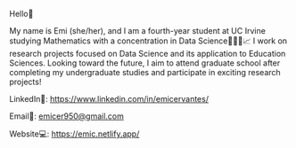 Hello👋 

My name is Emi (she/her), and I am a fourth-year student at UC Irvine studying Mathematics with a concentration in Data Science👩🏻‍💻📈 I work on research projects focused on Data Science and its application to Education Sciences. Looking toward the future, I aim to attend graduate school after completing my undergraduate studies and participate in exciting research projects!

LinkedIn🤝: https://www.linkedin.com/in/emicervantes/

Email📧: emicer950@gmail.com 

Website💻: https://emic.netlify.app/

<!---
emicervantes/emicervantes is a ✨ special ✨ repository because its `README.md` (this file) appears on your GitHub profile.
You can click the Preview link to take a look at your changes.
--->
